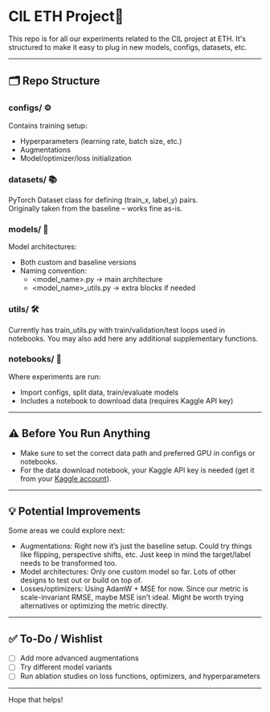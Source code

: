 # CIL ETH Project🧪


This repo is for all our experiments related to the CIL project at ETH. It's structured to make it easy to plug in new models, configs, datasets, etc.

---

## 🗂 Repo Structure

### configs/ ⚙️  
Contains training setup:
- Hyperparameters (learning rate, batch size, etc.)
- Augmentations
- Model/optimizer/loss initialization

### datasets/ 📚  
PyTorch Dataset class for defining (train_x, label_y) pairs.  
Originally taken from the baseline – works fine as-is.

### models/ 🧠  
Model architectures:
- Both custom and baseline versions
- Naming convention:
  - <model_name>.py → main architecture
  - <model_name>_utils.py → extra blocks if needed

### utils/ 🛠  
Currently has train_utils.py with train/validation/test loops used in notebooks. You may also add here any additional supplementary functions.

### notebooks/ 📓  
Where experiments are run:
- Import configs, split data, train/evaluate models
- Includes a notebook to download data (requires Kaggle API key)

---

## ⚠️ Before You Run Anything

- Make sure to set the correct data path and preferred GPU in configs or notebooks.
- For the data download notebook, your Kaggle API key is needed (get it from your [Kaggle account](https://www.kaggle.com/settings)).

---

## 💡 Potential Improvements

Some areas we could explore next:

- Augmentations: Right now it’s just the baseline setup. Could try things like flipping, perspective shifts, etc. Just keep in mind the target/label needs to be transformed too.
- Model architectures: Only one custom model so far. Lots of other designs to test out or build on top of.
- Losses/optimizers: Using AdamW + MSE for now. Since our metric is scale-invariant RMSE, maybe MSE isn’t ideal. Might be worth trying alternatives or optimizing the metric directly.

---

## ✅ To-Do / Wishlist
- [ ] Add more advanced augmentations
- [ ] Try different model variants
- [ ] Run ablation studies on loss functions, optimizers, and hyperparameters

---

Hope that helps!